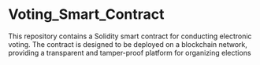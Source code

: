 # Voting_Smart_Contract
This repository contains a Solidity smart contract for conducting electronic voting. The contract is designed to be deployed on a blockchain network, providing a transparent and tamper-proof platform for organizing elections

